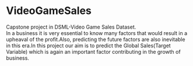 # VideoGameSales
Capstone project in DSML-Video Game Sales Dataset.<br/>
    In a business it is very essential to know many factors that would result in a upheaval of the profit.Also, predicting the future factors are also inevitable in this era.In this project our aim is to predict the Global Sales(Target Variable) which is again an important factor contributing in the growth of business.
